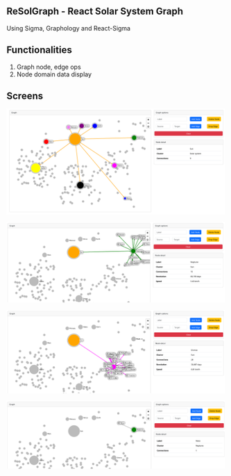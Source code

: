 ## ReSolGraph - React Solar System Graph

Using Sigma, Graphology and React-Sigma

## Functionalities

1. Graph node, edge ops
2. Node domain data display

## Screens

![Alt text](public/screens/solar1.png)

![Alt text](public/screens/solar2.png)

![Alt text](public/screens/solar3.png)

![Alt text](public/screens/solar4.png)
